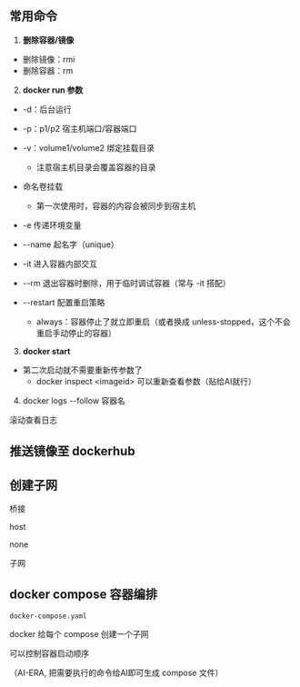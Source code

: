 ## 常用命令

1. **删除容器/镜像**

- 删除镜像：rmi
- 删除容器：rm

2. **docker run 参数**

- -d：后台运行
- -p：p1/p2 宿主机端口/容器端口
- -v：volume1/volume2 绑定挂载目录
  - 注意宿主机目录会覆盖容器的目录

- 命名卷挂载
  - 第一次使用时，容器的内容会被同步到宿主机
- -e 传递环境变量
- --name 起名字（unique）
- -it 进入容器内部交互
- --rm 退出容器时删除，用于临时调试容器（常与 -it 搭配）
- --restart 配置重启策略
  - always：容器停止了就立即重启（或者换成 unless-stopped，这个不会重启手动停止的容器）

3. **docker start**

- 第二次启动就不需要重新传参数了
  - docker inspect \<imageid\> 可以重新查看参数（贴给AI就行）

4. docker logs --follow 容器名

滚动查看日志

## 推送镜像至 dockerhub

## 创建子网

桥接

host

none

子网

## docker compose 容器编排

`docker-compose.yaml`

docker 给每个 compose 创建一个子网

可以控制容器启动顺序

（AI-ERA, 把需要执行的命令给AI即可生成 compose 文件）

